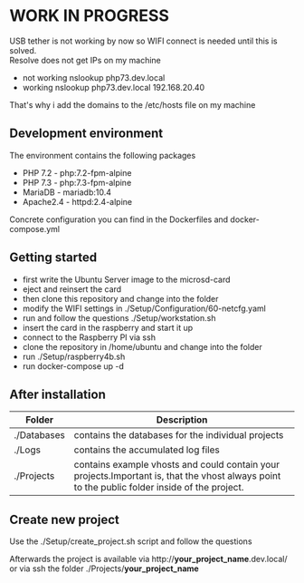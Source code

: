 # WORK IN PROGRESS

USB tether is not working by now so WIFI connect is needed until this is solved.\
Resolve does not get IPs on my machine

- not working nslookup php73.dev.local
- working nslookup php73.dev.local 192.168.20.40

That's why i add the domains to the /etc/hosts file on my machine

## Development environment

The environment contains the following packages

- PHP 7.2 - php:7.2-fpm-alpine
- PHP 7.3 - php:7.3-fpm-alpine
- MariaDB - mariadb:10.4
- Apache2.4 - httpd:2.4-alpine

Concrete configuration you can find in the Dockerfiles and docker-compose.yml

## Getting started

- first write the Ubuntu Server image to the microsd-card
- eject and reinsert the card
- then clone this repository and change into the folder
- modify the WIFI settings in ./Setup/Configuration/60-netcfg.yaml
- run and follow the questions ./Setup/workstation.sh
- insert the card in the raspberry and start it up
- connect to the Raspberry PI via ssh
- clone the repository in /home/ubuntu and change into the folder
- run ./Setup/raspberry4b.sh
- run docker-compose up -d

## After installation

| Folder      | Description                                                                                                                                   |
|-------------|-----------------------------------------------------------------------------------------------------------------------------------------------|
| ./Databases | contains the databases for the individual projects                                                                                            |
| ./Logs      | contains the accumulated log files                                                                                                            |
| ./Projects  | contains example vhosts and could contain your projects.Important is, that the vhost always point to the public folder inside of the project. | 

## Create new project

Use the ./Setup/create_project.sh script and follow the questions

Afterwards the project is available via http://**your_project_name**.dev.local/ or via ssh
the folder ./Projects/**your_project_name**
